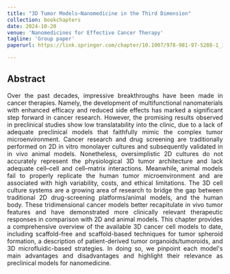 ```yaml
---
title: "3D Tumor Models—Nanomedicine in the Third Dimension"
collection: bookchapters
date: 2024-10-20
venue: 'Nanomedicines for Effective Cancer Therapy'
tagline: 'Group paper'
paperurl: https://link.springer.com/chapter/10.1007/978-981-97-5288-1_11

---
```


<h2> Abstract </h2>
<p align= "justify">
Over the past decades, impressive breakthroughs have been made in cancer therapies. Namely, the development of multifunctional nanomaterials with enhanced efficacy and reduced side effects has marked a significant step forward in cancer research. However, the promising results observed in preclinical studies show low translatability into the clinic, due to a lack of adequate preclinical models that faithfully mimic the complex tumor microenvironment. Cancer research and drug screening are traditionally performed on 2D in vitro monolayer cultures and subsequently validated in in vivo animal models. Nonetheless, oversimplistic 2D cultures do not accurately represent the physiological 3D tumor architecture and lack adequate cell–cell and cell–matrix interactions. Meanwhile, animal models fail to properly replicate the human tumor microenvironment and are associated with high variability, costs, and ethical limitations. The 3D cell culture systems are a growing area of research to bridge the gap between traditional 2D drug-screening platforms/animal models, and the human body. These tridimensional cancer models better recapitulate in vivo tumor features and have demonstrated more clinically relevant therapeutic responses in comparison with 2D and animal models. This chapter provides a comprehensive overview of the available 3D cancer cell models to date, including scaffold-free and scaffold-based techniques for tumor spheroid formation, a description of patient-derived tumor organoids/tumoroids, and 3D microfluidic-based strategies. In doing so, we pinpoint each model's main advantages and disadvantages and highlight their relevance as preclinical models for nanomedicine.
